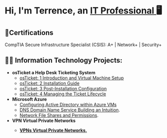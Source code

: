 <h1>Hi, I'm Terrence, an <a href="https://linkedin.com/in/TerrenceDaniels">IT Professional </a>🖥
</h1>
<h2>📜Certifications</h2>

CompTIA Secure Infrastructure Specialist (CSIS):    A+ | Network+ | Security+








<h2>👨‍💻 Information Technology Projects:</h2>

- <b>osTicket a Help Desk Ticketing System</b>
  - [osTicket: 1 Introduction and Virtual Machine Setup](https://github.com/TDCyberSecurity/post-install-config)
  - [osTicket: 2 Installation Guide](https://github.com/TDCyberSecurity/osTicket-Installation-2)
  - [osTicket: 3 Post-Installation Configuration](https://github.com/TDCyberSecurity/osTicket-3-Post-Installation-Configuration)
  - [osTicket: 4 Managing the Ticket Lifecycle](https://github.com/TDCyberSecurity/ticket-lifecycle)
- <b>Microsoft Azure</b>
  - [Configuring Active Directory within Azure VMs](https://github.com/TDCyberSecurity/configure-ad)
  - [DNS Domain Name Service Building an Intuition](https://github.com/TDCyberSecurity/DNS-Domain-Name-Services-).
  - [Network File Shares and Permissions](https://github.com/TDCyberSecurity/Network-File-Shares-and-Permissions).
- <b>VPN Virtual Private Networks
  - [VPNs Virtual Private Networks.](https://github.com/TDCyberSecurity/osticket-prereqs)

<!--
**TDCybersecurity/TDCyberSecurity** is a ✨ _special_ ✨ repository because its `README.md` (this file) appears on your GitHub profile.

Here are some ideas to get you started:

- 🔭 I’m currently working on ...
- 🌱 I’m currently learning ...
- 👯 I’m looking to collaborate on ...
- 🤔 I’m looking for help with ...
- 💬 Ask me about ...
- 📫 How to reach me: ...
- 😄 Pronouns: ...
- ⚡ Fun fact: ...
-->
